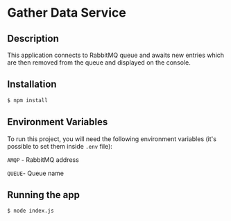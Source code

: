 # Gather Data Service

## Description

This application connects to RabbitMQ queue and awaits new entries which are then removed from the queue and displayed on the console.

## Installation

```bash
$ npm install
```

## Environment Variables

To run this project, you will need the following environment variables (it's possible to set them inside `.env` file):

`AMQP` - RabbitMQ address

`QUEUE`- Queue name

## Running the app

```bash
$ node index.js
```